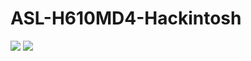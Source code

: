 # ASL-H610MD4-Hackintosh
![](https://github.com/Z-fly/ASL-H610MD4-Hackintosh/assets/10470892/ca3e1e4d-b7d3-4914-93af-f0a7503161e0)
![](https://github.com/user-attachments/assets/eed2c177-26b1-4192-96c0-9c1e052307a4)
